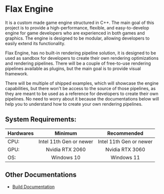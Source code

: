# Flax Engine

It is a custom made game engine structured in C++. The main goal of this project is to provide a high-performance, 
flexible, and easy-to-develop engine for game developers who are experienced in both games and graphics. The engine 
is designed to be modular, allowing developers to easily extend its functionality.

Flax Engine, has no built-in rendering pipeline solution, it is designed to be used as sandbox for developers to create their own
rendering optimizations and rendering pipelines. There will be a couple of free-to-use rendering pipelines available as 
plugins, but the main goal is to provide visual framework.

There will be multiple of shipped examples, which will showcase the engine capabilities, but there won't be access to the source
of those pipelines, as they are meant to be used as a reference for developers to create their own pipelines. No need to worry about
it because the documentations below will help you to understand how to create your own rendering pipelines.

## System Requirements:
| Hardwares |        Minimum          |       Recommended       |
| :-------- | :---------------------: | :---------------------: |
| CPU:      | Intel 11th Gen or newer | Intel 11th Gen or newer |
| GPU:      |     Nvidia RTX 2060     |     Nvidia RTX 3060     |
| OS:       |        Windows 10       |         Windows 11      |

## Other Documentations
- [Build Documentation](./Docs/HowToInstall.md)